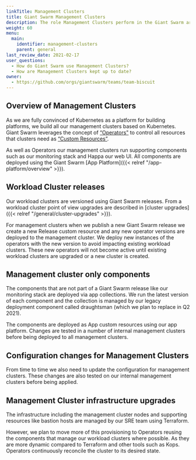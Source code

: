 ```yaml
---
linkTitle: Management Clusters
title: Giant Swarm Management Clusters
description: The role Management Clusters perform in the Giant Swarm architecture and how they are updated.
weight: 60
menu:
  main:
    identifier: management-clusters
    parent: general
last_review_date: 2021-02-17
user_questions:
  - How do Giant Swarm use Management Clusters?
  - How are Management Clusters kept up to date?
owner:
  - https://github.com/orgs/giantswarm/teams/team-biscuit
---
```


## Overview of Management Clusters

As we are fully convinced of Kubernetes as a platform for building platforms, we build all our management clusters based on Kubernetes. Giant Swarm leverages the concept of [“Operators"](https://kubernetes.io/docs/concepts/extend-kubernetes/operator/) to control all resources that clusters need as [“Custom Resources”](https://kubernetes.io/docs/concepts/extend-kubernetes/api-extension/custom-resources/).

As well as Operators our management clusters run supporting components such as our monitoring stack and Happa our web UI. All components are deployed using the Giant Swarm [App Platform]({{< relref "/app-platform/overview" >}}).

## Workload Cluster releases

Our workload clusters are versioned using Giant Swarm releases. From a workload cluster point of view upgrades are described in [cluster upgrades]({{< relref "/general/cluster-upgrades" >}}).

For management clusters when we publish a new Giant Swarm release we create a new Release custom resource and any new operator versions are deployed to the management cluster.
We deploy new instances of the operators with the new version to avoid impacting existing workload clusters. These new operators will not become active until existing workload clusters are upgraded or a new cluster is created.

## Management cluster only components

The components that are not part of a Giant Swarm release like our monitoring stack are deployed via app collections. We run the latest version of each component and the collection is managed by our legacy deployment component called draughtsman (which we plan to replace in Q2 2021).

The components are deployed as App custom resources using our app platform. Changes are tested in a number of internal management clusters before being deployed to all management clusters.

## Configuration changes for Management Clusters

From time to time we also need to update the configuration for management clusters. These changes are also tested on our internal management clusters before being applied.

## Management Cluster infrastructure upgrades

The infrastructure including the management cluster nodes and supporting resources like bastion hosts are managed by our SRE team using Terraform.

However, we plan to move more of this provisioning to Operators reusing the components that manage our workload clusters where possible. As they are more dynamic compared to Terraform and other tools such as Kops. Operators continuously reconcile the cluster to its desired state.
